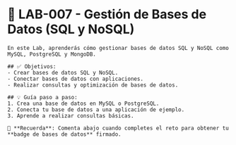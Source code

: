 # 🚀 LAB-007 - Gestión de Bases de Datos (SQL y NoSQL)
    
    En este Lab, aprenderás cómo gestionar bases de datos SQL y NoSQL como MySQL, PostgreSQL y MongoDB.

    ## ✅ Objetivos:
    - Crear bases de datos SQL y NoSQL.
    - Conectar bases de datos con aplicaciones.
    - Realizar consultas y optimización de bases de datos.

    ## 💡 Guía paso a paso:
    1. Crea una base de datos en MySQL o PostgreSQL.
    2. Conecta tu base de datos a una aplicación de ejemplo.
    3. Aprende a realizar consultas básicas.

    🧭 **Recuerda**: Comenta abajo cuando completes el reto para obtener tu **badge de bases de datos** firmado.